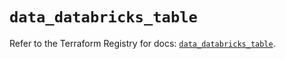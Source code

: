 # `data_databricks_table`

Refer to the Terraform Registry for docs: [`data_databricks_table`](https://registry.terraform.io/providers/databricks/databricks/1.60.0/docs/data-sources/table).
